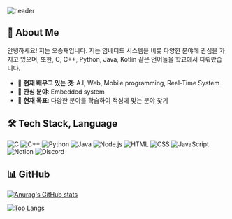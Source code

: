 ![header](https://capsule-render.vercel.app/api?type=waving&color=gradient&height=300&section=header&text=Welcome%20to%20My%20GitHub!&fontSize=70&animation=fadeIn&fontAlignY=40&desc=Introduce%20Myself&descAlignY=60&descAlign=70)

## 👋 About Me
안녕하세요! 저는 오승재입니다.
저는 임베디드 시스템을 비롯 다양한 분야에 관심을 가지고 있으며, 
또한, C, C++, Python, Java, Kotlin 같은 언어들을 학교에서 다뤄봤습니다.

- 🌱 **현재 배우고 있는 것**: A.I, Web, Mobile programming, Real-Time System
- 💬 **관심 분야**: Embedded system
- 🎯 **현재 목표**: 다양한 분야를 학습하여 적성에 맞는 분야 찾기

## 🛠️ Tech Stack, Language
![C](https://img.shields.io/badge/C-01589C?style=for-the-badge&logo=c&logoColor=white)
![C++](https://img.shields.io/badge/C++-004482?style=for-the-badge&logo=cplusplus&logoColor=white)
![Python](https://img.shields.io/badge/Python-3776AB?style=for-the-badge&logo=python&logoColor=white)
![Java](https://img.shields.io/badge/Java-f1931c?style=for-the-badge&logo=java^logoColor=black)
![Node.js](https://img.shields.io/badge/Node.js-339933?style=for-the-badge&logo=nodedotjs&logoColor=white)
![HTML](https://img.shields.io/badge/HTML5-E34F26?style=for-the-badge&logo=html5&logoColor=white)
![CSS](https://img.shields.io/badge/CSS3-1572B6?style=for-the-badge&logo=css3&logoColor=white)
![JavaScript](https://img.shields.io/badge/JavaScript-F7DF1E?style=for-the-badge&logo=javascript&logoColor=black)
![Notion](https://img.shields.io/badge/Notion-000000?style=for-the-badge&logo=notion&logoColor=white)
![Discord](https://img.shields.io/badge/Discord-5662F6?style=for-the-badge&logo=discord&logoColor=white)

## 📊 GitHub
[![Anurag's GitHub stats](https://github-readme-stats.vercel.app/api?username=ohsj3781)](https://github.com/anuraghazra/github-readme-stats)

[![Top Langs](https://github-readme-stats.vercel.app/api/top-langs/?username=ohsj3781)](https://github.com/chan000518/github-readme-stats)
